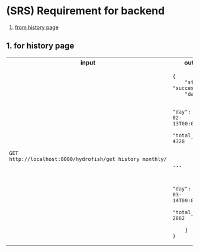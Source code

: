 # (SRS) Requirement for backend


1. [from history page](#1-for-history-page)


## 1. for history page

<table>
    <tr>
        <th>input</th>
        <th>output</th>
    </tr>
    <tr>
        <td>
            <pre><code>GET http://localhost:8000/hydrofish/get_history_monthly/</code></pre>
        </td>
        <td>
            <pre><code>{
    "status": "success",
    "data": [
        {
            "day": "2024-02-13T00:00:00Z",
            "total_ml": 4328
        },
        {
            ...
        },
        {
            "day": "2024-03-14T00:00:00Z",
            "total_ml": 2062
        }
    ]
}</code></pre>
        </td>
    </tr>
</table>

